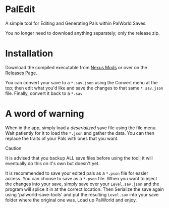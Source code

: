 # PalEdit
A simple tool for Editing and Generating Pals within PalWorld Saves.

You no longer need to download anything separately; only the release zip.

# Installation
Download the compiled executable from [Nexus Mods](https://www.nexusmods.com/palworld/mods/104) or over on the [Releases Page](https://github.com/EternalWraith/PalEdit/releases).

You can convert your save to a `*.sav.json` using the Convert menu at the top; then edit what you'd like and save the changes to that same `*.sav.json` file. Finally, convert it back to a `*.sav`

# A word of warning
When in the app, simply load a _deserialized_ save file using the file menu. Wait patiently for it to load the `*.json` and gather the data.
You can then replace the traits of your Pals with ones that you want. 

> [!CAUTION]
> It is advised that you backup ALL save files before using the tool; it will eventually do this on it's own but doesn't yet.

It is recommended to save your edited pals as a `*.pson` file for easier access. You can choose to save as a `*.pson` file. When you want to inject the changes into your save, simply save over your `Level.sav.json` and the program will splice it in at the correct location. Then Serialize the save again using 'palworld-save-tools' and put the resulting `Level.sav` into your save folder where the original one was. Load up PalWorld and enjoy. 
